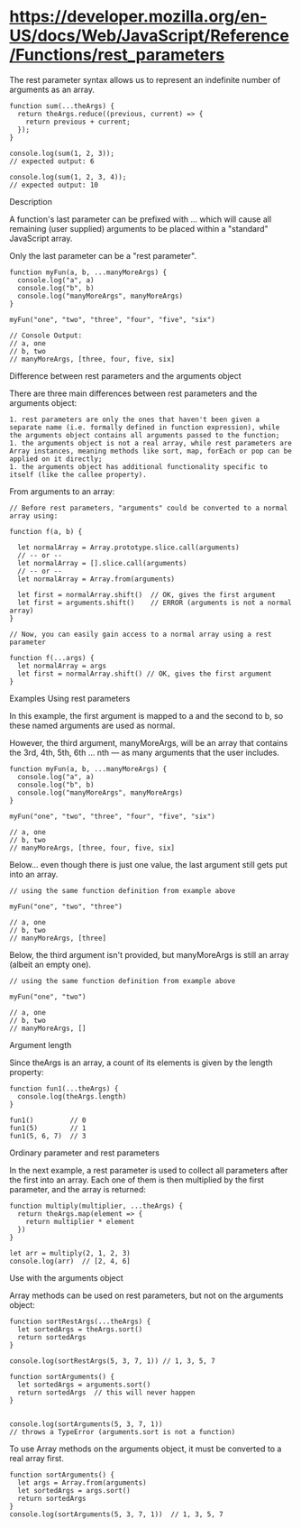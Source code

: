 # https://developer.mozilla.org/en-US/docs/Web/JavaScript/Reference/Functions/rest_parameters

The rest parameter syntax allows us to represent an indefinite number of arguments as an array.
```
function sum(...theArgs) {
  return theArgs.reduce((previous, current) => {
    return previous + current;
  });
}

console.log(sum(1, 2, 3));
// expected output: 6

console.log(sum(1, 2, 3, 4));
// expected output: 10
```


Description

A function's last parameter can be prefixed with ... which will cause all remaining (user supplied) arguments to be placed within a "standard" JavaScript array.

Only the last parameter can be a "rest parameter".
```
function myFun(a, b, ...manyMoreArgs) {
  console.log("a", a)
  console.log("b", b)
  console.log("manyMoreArgs", manyMoreArgs)
}

myFun("one", "two", "three", "four", "five", "six")

// Console Output:
// a, one
// b, two
// manyMoreArgs, [three, four, five, six]
```

Difference between rest parameters and the arguments object

There are three main differences between rest parameters and the arguments object:

    1. rest parameters are only the ones that haven't been given a separate name (i.e. formally defined in function expression), while the arguments object contains all arguments passed to the function;
    1. the arguments object is not a real array, while rest parameters are Array instances, meaning methods like sort, map, forEach or pop can be applied on it directly;
    1. the arguments object has additional functionality specific to itself (like the callee property).

From arguments to an array:
```
// Before rest parameters, "arguments" could be converted to a normal array using:

function f(a, b) {

  let normalArray = Array.prototype.slice.call(arguments)
  // -- or --
  let normalArray = [].slice.call(arguments)
  // -- or --
  let normalArray = Array.from(arguments)

  let first = normalArray.shift()  // OK, gives the first argument
  let first = arguments.shift()    // ERROR (arguments is not a normal array)
}

// Now, you can easily gain access to a normal array using a rest parameter

function f(...args) {
  let normalArray = args
  let first = normalArray.shift() // OK, gives the first argument
}
```


Examples
Using rest parameters

In this example, the first argument is mapped to a and the second to b, so these named arguments are used as normal.

However, the third argument, manyMoreArgs, will be an array that contains the 3rd, 4th, 5th, 6th ... nth — as many arguments that the user includes.
```
function myFun(a, b, ...manyMoreArgs) {
  console.log("a", a)
  console.log("b", b)
  console.log("manyMoreArgs", manyMoreArgs)
}

myFun("one", "two", "three", "four", "five", "six")

// a, one
// b, two
// manyMoreArgs, [three, four, five, six]
```
Below... even though there is just one value, the last argument still gets put into an array.
```
// using the same function definition from example above

myFun("one", "two", "three")

// a, one
// b, two
// manyMoreArgs, [three]
```
Below, the third argument isn't provided, but manyMoreArgs is still an array (albeit an empty one).
```
// using the same function definition from example above

myFun("one", "two")

// a, one
// b, two
// manyMoreArgs, []
```

Argument length

Since theArgs is an array, a count of its elements is given by the length property:
```
function fun1(...theArgs) {
  console.log(theArgs.length)
}

fun1()         // 0
fun1(5)        // 1
fun1(5, 6, 7)  // 3
```


Ordinary parameter and rest parameters

In the next example, a rest parameter is used to collect all parameters after the first into an array. Each one of them is then multiplied by the first parameter, and the array is returned:
```
function multiply(multiplier, ...theArgs) {
  return theArgs.map(element => {
    return multiplier * element
  })
}

let arr = multiply(2, 1, 2, 3)
console.log(arr)  // [2, 4, 6]
```


Use with the arguments object

Array methods can be used on rest parameters, but not on the arguments object:
```
function sortRestArgs(...theArgs) {
  let sortedArgs = theArgs.sort()
  return sortedArgs
}

console.log(sortRestArgs(5, 3, 7, 1)) // 1, 3, 5, 7

function sortArguments() {
  let sortedArgs = arguments.sort()
  return sortedArgs  // this will never happen
}


console.log(sortArguments(5, 3, 7, 1))  
// throws a TypeError (arguments.sort is not a function)
```
To use Array methods on the arguments object, it must be converted to a real array first.
```
function sortArguments() {
  let args = Array.from(arguments)
  let sortedArgs = args.sort()
  return sortedArgs
}
console.log(sortArguments(5, 3, 7, 1))  // 1, 3, 5, 7
```